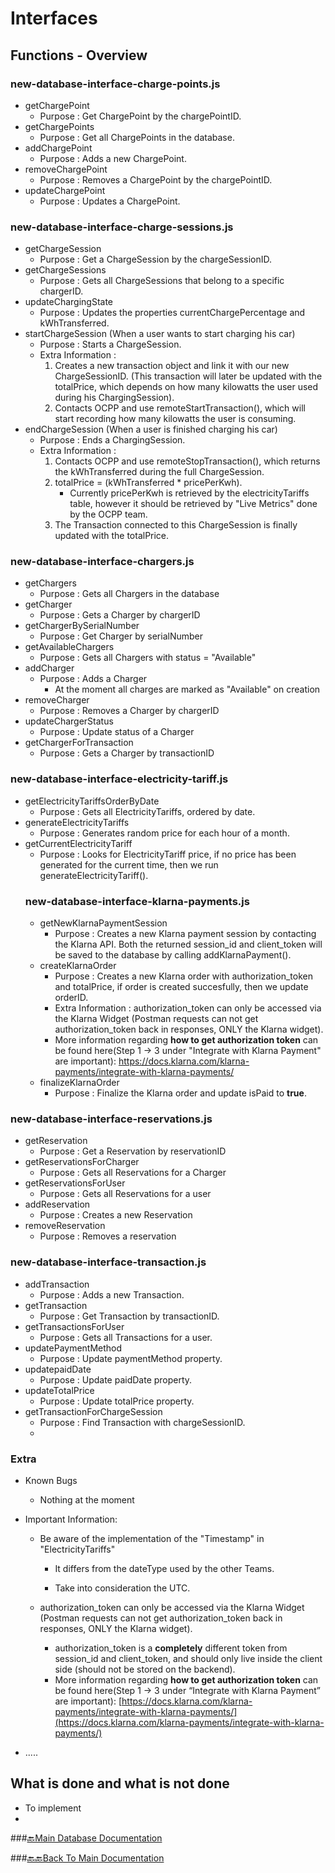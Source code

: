 
# Interfaces

  

## Functions - Overview

### new-database-interface-charge-points.js

- getChargePoint
	- Purpose : Get ChargePoint by the chargePointID.
- getChargePoints
	- Purpose : Get all ChargePoints in the database.
- addChargePoint
	- Purpose : Adds a new ChargePoint.
- removeChargePoint
	- Purpose : Removes a ChargePoint by the chargePointID.
- updateChargePoint
	- Purpose : Updates a ChargePoint.

### new-database-interface-charge-sessions.js

- getChargeSession
	- Purpose : Get a ChargeSession by the chargeSessionID.
- getChargeSessions
	- Purpose : Gets all ChargeSessions that belong to a specific chargerID.
- updateChargingState
	- Purpose : Updates the properties currentChargePercentage and kWhTransferred.
- startChargeSession (When a user wants to start charging his car)
	- Purpose : Starts a ChargeSession.
	- Extra Information : 
		1. Creates a new transaction object and link it with our new ChargeSessionID. (This transaction will later be updated with the totalPrice, which depends on how many kilowatts the user used during his ChargingSession).
		2. Contacts OCPP and use remoteStartTransaction(), which will start recording how many kilowatts the user is consuming. 
- endChargeSession (When a user is finished charging his car)
	- Purpose : Ends a ChargingSession.
	- Extra Information :
		1. Contacts OCPP and use remoteStopTransaction(), which returns the kWhTransferred during the full ChargeSession. 
		2. totalPrice = (kWhTransferred * pricePerKwh).
			- Currently pricePerKwh is retrieved by the electricityTariffs table, however it should be retrieved by "Live Metrics" done by the OCPP team.
		3. The Transaction connected to this ChargeSession is finally updated with the totalPrice.

### new-database-interface-chargers.js
   - getChargers 
       - Purpose : Gets all Chargers in the database
   - getCharger 
       - Purpose : Gets a Charger by chargerID
   - getChargerBySerialNumber
       - Purpose : Get Charger by serialNumber
   - getAvailableChargers
       - Purpose : Gets all Chargers with status = "Available"
   - addCharger
       - Purpose : Adds a Charger
         - At the moment all charges are marked as "Available" on creation
   - removeCharger
       - Purpose : Removes a Charger by chargerID
   - updateChargerStatus
       - Purpose : Update status of a Charger
   - getChargerForTransaction
       - Purpose : Gets a Charger by transactionID
### new-database-interface-electricity-tariff.js
- getElectricityTariffsOrderByDate
	- Purpose : Gets all ElectricityTariffs, ordered by date.
- generateElectricityTariffs
	- Purpose : Generates random price for each hour of a month.
- getCurrentElectricityTariff
	- Purpose : Looks for ElectricityTariff price, if no price has been generated for the current time, then we run generateElectricityTariff().
  ### new-database-interface-klarna-payments.js
  - getNewKlarnaPaymentSession
	  - Purpose : Creates a new Klarna payment session by contacting the Klarna API. Both the returned session_id and client_token will be saved to the database by calling addKlarnaPayment().
  - createKlarnaOrder
	  - Purpose : Creates a new Klarna order with authorization_token and totalPrice, if order is created succesfully, then we update orderID.
	  - Extra Information : authorization_token can only be accessed via the Klarna Widget (Postman requests can not get authorization_token back in responses, ONLY the Klarna widget). 
	  - More information regarding **how to get authorization token** can be found here(Step 1 -> 3 under "Integrate with Klarna Payment" are important): https://docs.klarna.com/klarna-payments/integrate-with-klarna-payments/
  - finalizeKlarnaOrder
	  - Purpose : Finalize the Klarna order and update isPaid to **true**.
### new-database-interface-reservations.js
- getReservation 
	- Purpose : Get a Reservation by reservationID
- getReservationsForCharger 
	- Purpose : Gets all Reservations for a Charger
- getReservationsForUser
	- Purpose : Gets all Reservations for a user
- addReservation
	- Purpose : Creates a new Reservation
- removeReservation
	- Purpose : Removes a reservation
### new-database-interface-transaction.js
- addTransaction
	- Purpose : Adds a new Transaction.
- getTransaction
	- Purpose : Get Transaction by transactionID.
- getTransactionsForUser
	- Purpose : Gets all Transactions for a user.
- updatePaymentMethod
	- Purpose : Update paymentMethod property.
- updatepaidDate
	- Purpose : Update paidDate property.
- updateTotalPrice
	- Purpose : Update totalPrice property.
- getTransactionForChargeSession
	- Purpose : Find Transaction with chargeSessionID.
	- 
### Extra

- Known Bugs

	- Nothing at the moment

- Important Information:

	- Be aware of the implementation of the "Timestamp" in "ElectricityTariffs"

		- It differs from the dateType used by the other Teams.

		- Take into consideration the UTC.
	- authorization_token can only be accessed via the Klarna Widget (Postman requests can not get authorization_token back in responses, ONLY the Klarna widget). 
		- authorization_token is a **completely** different token from session_id and client_token, and should only live inside the client side (should not be stored on the backend). 
		- More information regarding **how to get authorization token** can be found here(Step 1 -> 3 under “Integrate with Klarna Payment” are important): [https://docs.klarna.com/klarna-payments/integrate-with-klarna-payments/](https://docs.klarna.com/klarna-payments/integrate-with-klarna-payments/)

- .....

## What is done and what is not done

  - To implement
  - 

  

###[🔙Main Database Documentation](../../../README.md)

###[🔙🔙Back To Main Documentation](../../../README.md)